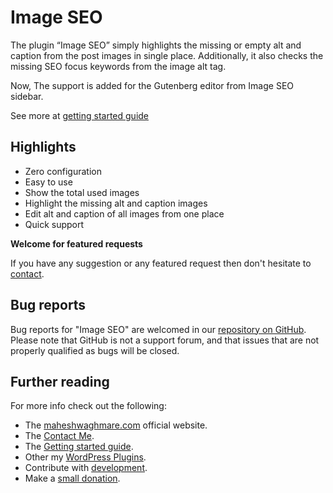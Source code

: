 # Image SEO

The plugin “Image SEO” simply highlights the missing or empty alt and caption from the post images in single place. Additionally, it also checks the missing SEO focus keywords from the image alt tag.

Now, The support is added for the Gutenberg editor from Image SEO sidebar.

See more at <a href="https://maheshwaghmare.com/doc/image-seo/">getting started guide</a>

## Highlights

- Zero configuration
- Easy to use
- Show the total used images
- Highlight the missing alt and caption images
- Edit alt and caption of all images from one place
- Quick support

**Welcome for featured requests**

If you have any suggestion or any featured request then don't hesitate to [contact](https://maheshwaghmare.com/say-hello/).

## Bug reports

Bug reports for "Image SEO" are welcomed in our [repository on GitHub](https://github.com/maheshwaghmare/image-seo/). Please note that GitHub is not a support forum, and that issues that are not properly qualified as bugs will be closed.

## Further reading

For more info check out the following:

- The [maheshwaghmare.com](https://maheshwaghmare.com/) official website.
- The [Contact Me](https://maheshwaghmare.com/say-hello/).
- The [Getting started guide](https://maheshwaghmare.com/doc/image-seo/).
- Other my [WordPress Plugins](https://wordpress.org/plugins/search/mahesh901122/).
- Contribute with [development](https://github.com/maheshwaghmare/image-seo/).
- Make a [small donation](https://www.paypal.me/mwaghmare7/).